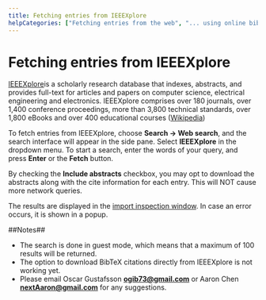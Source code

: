 ```yaml
---
title: Fetching entries from IEEEXplore
helpCategories: ["Fetching entries from the web", "... using online bibliographic database"]
---
```


# Fetching entries from IEEEXplore

[IEEEXplore](http://ieeexplore.ieee.org/Xplore/home.jsp)is a scholarly research database that indexes, abstracts, and provides full-text for articles and papers on computer science, electrical engineering and electronics. IEEEXplore comprises over 180 journals, over 1,400 conference proceedings, more than 3,800 technical standards, over 1,800 eBooks and over 400 educational courses ([Wikipedia](https://en.wikipedia.org/wiki/IEEE_Xplore))

To fetch entries from IEEEXplore, choose **Search -&gt; Web search**, and the search interface will appear in the side pane. Select **IEEEXplore** in the dropdown menu. To start a search, enter the words of your query, and press **Enter** or the **Fetch** button.

By checking the **Include abstracts** checkbox, you may opt to download the abstracts along with the cite information for each entry. This will NOT cause more network queries.

The results are displayed in the [import inspection window](ImportInspectionDialog).
In case an error occurs, it is shown in a popup.

##Notes##
- The search is done in guest mode, which means that a maximum of 100 results will be returned.
- The option to download BibTeX citations directly from IEEEXplore is not working yet.
- Please email Oscar Gustafsson **ogib73@gmail.com** or Aaron Chen **nextAaron@gmail.com** for any suggestions.
